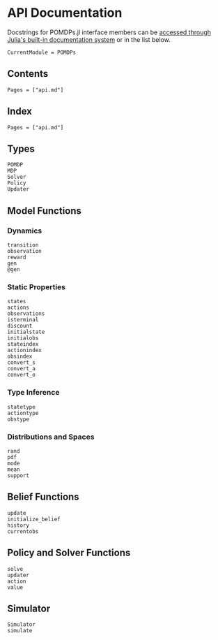 # API Documentation

Docstrings for POMDPs.jl interface members can be [accessed through Julia's built-in documentation system](https://docs.julialang.org/en/v1/manual/documentation/index.html#Accessing-Documentation-1) or in the list below.

```@meta
CurrentModule = POMDPs
```

## Contents

```@contents
Pages = ["api.md"]
```

## Index

```@index
Pages = ["api.md"]
```


## Types

```@docs
POMDP
MDP
Solver
Policy
Updater
```

## Model Functions

### Dynamics

```@docs
transition
observation
reward
gen
@gen
```

### Static Properties

```@docs
states
actions
observations
isterminal
discount
initialstate
initialobs
stateindex
actionindex
obsindex
convert_s
convert_a
convert_o
```

### Type Inference

```@docs
statetype
actiontype
obstype
```

### Distributions and Spaces

```@docs
rand
pdf
mode
mean
support
```

## Belief Functions

```@docs
update
initialize_belief
history
currentobs
```

## Policy and Solver Functions

```@docs
solve
updater
action
value
```

## Simulator

```@docs
Simulator
simulate
```
